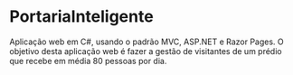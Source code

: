 # PortariaInteligente
Aplicação web em C#, usando o padrão MVC, ASP.NET e Razor Pages. O objetivo desta aplicação web é fazer a gestão de visitantes de um prédio que recebe em média 80 pessoas por dia.
